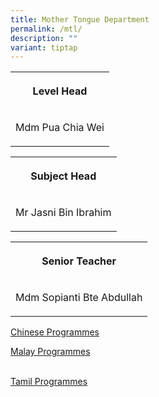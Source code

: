 ```yaml
---
title: Mother Tongue Department
permalink: /mtl/
description: ""
variant: tiptap
---
```

<table><tbody><tr><th rowspan="1" colspan="1"><p>Level Head</p></th></tr><tr><td rowspan="1" colspan="1"><p>Mdm Pua Chia Wei</p></td></tr></tbody></table><table><tbody><tr><th rowspan="1" colspan="1"><p>Subject Head</p></th></tr><tr><td rowspan="1" colspan="1"><p>Mr Jasni Bin Ibrahim</p></td></tr></tbody></table><table><tbody><tr><th rowspan="1" colspan="1"><p>Senior Teacher</p></th></tr><tr><td rowspan="1" colspan="1"><p>Mdm Sopianti Bte Abdullah</p></td></tr></tbody></table><p><a href="/MTLCL/" rel="noopener noreferrer nofollow" target="_blank">Chinese Programmes</a></p><p></p><p><a href="/MTLML/" rel="noopener noreferrer nofollow" target="_blank">Malay Programmes</a></p><p><br><a href="/MTLTL/" rel="noopener noreferrer nofollow" target="_blank">Tamil Programmes</a></p><p></p>